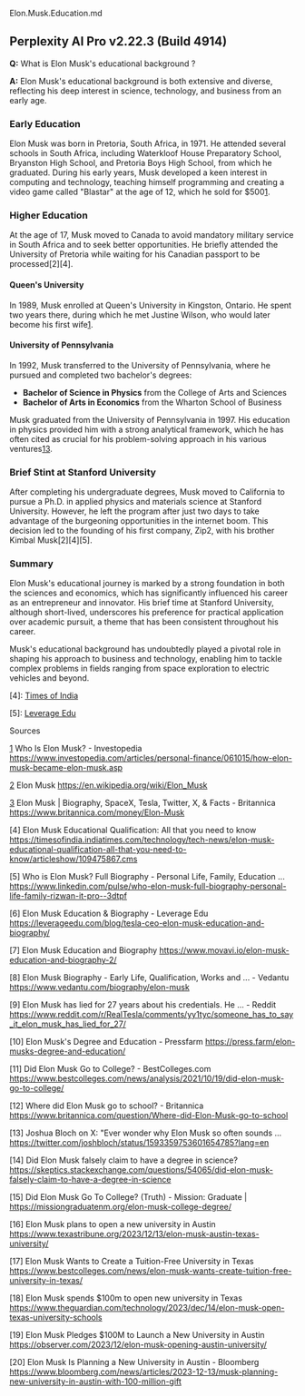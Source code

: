Elon.Musk.Education.md

## Perplexity AI Pro v2.22.3 (Build 4914)

**Q:** What is Elon Musk's educational background ?

**A:** Elon Musk's educational background is both extensive and diverse, reflecting his deep interest in science, technology, and business from an early age.

### Early Education
Elon Musk was born in Pretoria, South Africa, in 1971. He attended several schools in South Africa, including Waterkloof House Preparatory School, Bryanston High School, and Pretoria Boys High School, from which he graduated. During his early years, Musk developed a keen interest in computing and technology, teaching himself programming and creating a video game called "Blastar" at the age of 12, which he sold for $500[1][2].

### Higher Education
At the age of 17, Musk moved to Canada to avoid mandatory military service in South Africa and to seek better opportunities. He briefly attended the University of Pretoria while waiting for his Canadian passport to be processed[2][4].

#### Queen's University
In 1989, Musk enrolled at Queen's University in Kingston, Ontario. He spent two years there, during which he met Justine Wilson, who would later become his first wife[1][2].

#### University of Pennsylvania
In 1992, Musk transferred to the University of Pennsylvania, where he pursued and completed two bachelor's degrees:
- **Bachelor of Science in Physics** from the College of Arts and Sciences
- **Bachelor of Arts in Economics** from the Wharton School of Business

Musk graduated from the University of Pennsylvania in 1997. His education in physics provided him with a strong analytical framework, which he has often cited as crucial for his problem-solving approach in his various ventures[1][2][3].

### Brief Stint at Stanford University
After completing his undergraduate degrees, Musk moved to California to pursue a Ph.D. in applied physics and materials science at Stanford University. However, he left the program after just two days to take advantage of the burgeoning opportunities in the internet boom. This decision led to the founding of his first company, Zip2, with his brother Kimbal Musk[2][4][5].

### Summary
Elon Musk's educational journey is marked by a strong foundation in both the sciences and economics, which has significantly influenced his career as an entrepreneur and innovator. His brief time at Stanford University, although short-lived, underscores his preference for practical application over academic pursuit, a theme that has been consistent throughout his career.

Musk's educational background has undoubtedly played a pivotal role in shaping his approach to business and technology, enabling him to tackle complex problems in fields ranging from space exploration to electric vehicles and beyond.

[1]: [Investopedia](https://www.investopedia.com/articles/personal-finance/061015/how-elon-musk-became-elon-musk.asp)

[2]: [Wikipedia](https://en.wikipedia.org/wiki/Elon_Musk)

[3]: [Britannica](https://www.britannica.com/money/Elon-Musk)

[4]: [Times of India](https://timesofindia.indiatimes.com/technology/tech-news/elon-musk-educational-qualification-all-that-you-need-to-know/articleshow/109475867.cms)

[5]: [Leverage Edu](https://leverageedu.com/blog/tesla-ceo-elon-musk-education-and-biography/)


Sources

[1] Who Is Elon Musk? - Investopedia https://www.investopedia.com/articles/personal-finance/061015/how-elon-musk-became-elon-musk.asp

[2] Elon Musk https://en.wikipedia.org/wiki/Elon_Musk

[3] Elon Musk | Biography, SpaceX, Tesla, Twitter, X, & Facts - Britannica https://www.britannica.com/money/Elon-Musk

[4] Elon Musk Educational Qualification: All that you need to know https://timesofindia.indiatimes.com/technology/tech-news/elon-musk-educational-qualification-all-that-you-need-to-know/articleshow/109475867.cms

[5] Who is Elon Musk? Full Biography - Personal Life, Family, Education ... https://www.linkedin.com/pulse/who-elon-musk-full-biography-personal-life-family-rizwan-it-pro--3dtpf

[6] Elon Musk Education & Biography - Leverage Edu https://leverageedu.com/blog/tesla-ceo-elon-musk-education-and-biography/

[7] Elon Musk Education and Biography https://www.movavi.io/elon-musk-education-and-biography-2/

[8] Elon Musk Biography - Early Life, Qualification, Works and ... - Vedantu https://www.vedantu.com/biography/elon-musk

[9] Elon Musk has lied for 27 years about his credentials. He ... - Reddit https://www.reddit.com/r/RealTesla/comments/yy1tyc/someone_has_to_say_it_elon_musk_has_lied_for_27/

[10] Elon Musk's Degree and Education - Pressfarm https://press.farm/elon-musks-degree-and-education/

[11] Did Elon Musk Go to College? - BestColleges.com https://www.bestcolleges.com/news/analysis/2021/10/19/did-elon-musk-go-to-college/

[12] Where did Elon Musk go to school? - Britannica https://www.britannica.com/question/Where-did-Elon-Musk-go-to-school

[13] Joshua Bloch on X: "Ever wonder why Elon Musk so often sounds ... https://twitter.com/joshbloch/status/1593359753601654785?lang=en

[14] Did Elon Musk falsely claim to have a degree in science? https://skeptics.stackexchange.com/questions/54065/did-elon-musk-falsely-claim-to-have-a-degree-in-science

[15] Did Elon Musk Go To College? (Truth) - Mission: Graduate | https://missiongraduatenm.org/elon-musk-college-degree/

[16] Elon Musk plans to open a new university in Austin https://www.texastribune.org/2023/12/13/elon-musk-austin-texas-university/

[17] Elon Musk Wants to Create a Tuition-Free University in Texas https://www.bestcolleges.com/news/elon-musk-wants-create-tuition-free-university-in-texas/

[18] Elon Musk spends $100m to open new university in Texas https://www.theguardian.com/technology/2023/dec/14/elon-musk-open-texas-university-schools

[19] Elon Musk Pledges $100M to Launch a New University in Austin https://observer.com/2023/12/elon-musk-opening-austin-university/

[20] Elon Musk Is Planning a New University in Austin - Bloomberg https://www.bloomberg.com/news/articles/2023-12-13/musk-planning-new-university-in-austin-with-100-million-gift

